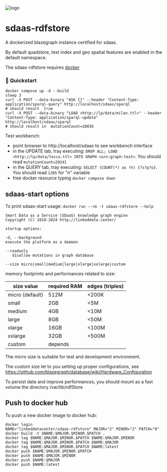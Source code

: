 ![logo](http://linkeddata.center/resources/v4/logo/Logo-colori-trasp_oriz-640x220.png)

# sdaas-rdfstore
A dockerized blazegraph instance certified for sdaas. 

By default quadstore, text index and geo spatial features are enabled in the default namespace.

The sdaas-rdfstore requires [docker](https://www.docker.com/) 


### 🚀 Quickstart

```
docker compose up -d --build
sleep 3
curl -X POST --data-binary "ASK {}" --header "Content-Type: application/sparql-query" http://localhost/sdaas/sparql
# should result  true
curl -X POST --data-binary "LOAD <http://lp/data/milan.ttl>" --header "Content-Type: application/sparql-update" http://localhost/sdaas/sparql
# should result in  mutationCount=28036
```


Test workbench:

- point browser to http://localhost/sdaas to see workbench interface
- in the UPDATE tab, tray executing: `DROP ALL; LOAD <http://lp/data/lecco.ttl> INTO GRAPH <urn:graph:test>`. You should read `mutationCount=29241`
- in the QUERY tab, tray executing: `SELECT (COUNT(*) as ?n) {?s?p?o}`. You should read `1205` for "n" variable
- free docker resource typing `docker compose down`

## sdaas-start options

 To print sdaas-start usage:  `docker run --rm -t sdaas-rdfstore --help` 
	
	Smart Data as a Service (SDaaS) knowledge graph engine
	Copyright (C) 2018-2024 http://linkeddata.center/
	
	startup options:
	
	-d, --background
	execute the platform as a daemon
	
	--readonly
	   disallow mutations in graph database
	
	--size micro|small|medium|large|xlarge|xxlarge|custom


memory footprints and performances related to size:

| size value       | required RAM | edges (triples) |
|------------------|--------------|-----------------|
| micro (default)  | 512M         | <200K           |
| small            | 2GB          | <5M             |
| medium           | 4GB          | <10M            |
| large            | 8GB          | <50M            |
| xlarge           | 16GB         | <100M           |
| xxlarge          | 32GB         | <500M           |
| custom           | depends      |                 |


The *micro* size is suitable for test and development environment.

The *custom* size let to you setting up proper configurations, see https://github.com/blazegraph/database/wiki/Hardware_Configuration

To persist data and improve performances, you should mount as a fast volume the directory /var/lib/rdfStore



## Push to docker hub

To push a new docker image to docker hub:

```
docker login
NAME="linkeddatacenter/sdaas-rdfstore" MAJOR="2" MINOR="2" PATCH="0"
docker build -t $NAME:$MAJOR.$MINOR.$PATCH .
docker tag $NAME:$MAJOR.$MINOR.$PATCH $NAME:$MAJOR.$MINOR
docker tag $NAME:$MAJOR.$MINOR.$PATCH $NAME:$MAJOR 
docker tag $NAME:$MAJOR.$MINOR.$PATCH $NAME:latest 
docker push $NAME:$MAJOR.$MINOR.$PATCH
docker push $NAME:$MAJOR.$MINOR
docker push $NAME:$MAJOR
docker push $NAME:latest
```